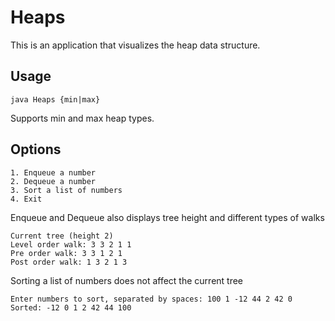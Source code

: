 # Heaps

This is an application that visualizes the heap data structure.

## Usage

`java Heaps {min|max}`

Supports min and max heap types.

## Options

```
1. Enqueue a number
2. Dequeue a number
3. Sort a list of numbers
4. Exit
```

Enqueue and Dequeue also displays tree height and different types of walks
```
Current tree (height 2)
Level order walk: 3 3 2 1 1 
Pre order walk: 3 3 1 2 1 
Post order walk: 1 3 2 1 3
```
Sorting a list of numbers does not affect the current tree
```
Enter numbers to sort, separated by spaces: 100 1 -12 44 2 42 0
Sorted: -12 0 1 2 42 44 100
```
